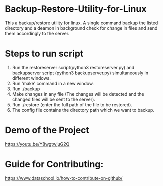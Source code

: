 # Backup-Restore-Utility-for-Linux
This a backup/restore utility for linux. A single command backup the listed directory and a deamon in background check for change in files and send them accordingly to the server. 

# Steps to run script
1. Run the restoreserver script(python3 restoreserver.py) and backupserver script (python3 backupserver.py) simultaneously in different windows.
2. Run 'make' command in a new window.
3. Run ./backup 
4. Make changes in any file (The changes will be detected and the changed files will be sent to the server).
5. Run ./restore (enter the full path of the file to be restored).
6. The config file contains the directory path which we want to backup.

# Demo of the Project
https://youtu.be/Y8wgtwjuG2Q

# Guide for Contributing:
https://www.dataschool.io/how-to-contribute-on-github/

